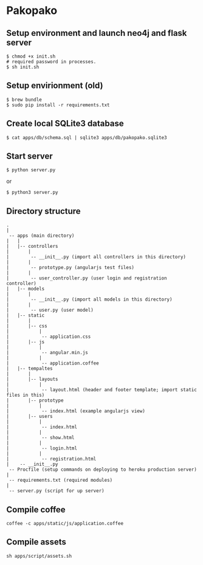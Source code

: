 Pakopako
========

## Setup environment and launch neo4j and flask server
```
$ chmod +x init.sh
# required password in processes.
$ sh init.sh
```

## Setup envirionment (old)

```
$ brew bundle
$ sudo pip install -r requirements.txt
```

## Create local SQLite3 database
```
$ cat apps/db/schema.sql | sqlite3 apps/db/pakopako.sqlite3
```

## Start server

`$ python server.py`

or

`$ python3 server.py`

## Directory structure

```
.
|
 -- apps (main directory)
|   |
|   |-- controllers
|       |
|        -- __init__.py (import all controllers in this directory)
|       |
|        -- prototype.py (angularjs test files)
|       |
|        -- user_controller.py (user login and registration controller)
|   |-- models
|       |
|        -- __init__.py (import all models in this directory)
|       |
|        -- user.py (user model)
|   |-- static
|       |
|       |-- css
|           |
|            -- application.css
|       |-- js
|           |
|            -- angular.min.js
|           |
|            -- application.coffee
|   |-- tempaltes
|       |
|       |-- layouts
|           |
|            -- layout.html (header and footer template; import static files in this)
|       |-- prototype
|           |
|            -- index.html (example angularjs view)
|       |-- users
|           |
|            -- index.html
|           |
|            -- show.html
|           |
|            -- login.html
|           |
|            -- registration.html
|    -- __init__.py
 -- Procfile (setup commands on deploying to heroku production server)
|
 -- requirements.txt (required modules)
|
 -- server.py (script for up server)
```

## Compile coffee

`coffee -c apps/static/js/application.coffee`

## Compile assets

`sh apps/script/assets.sh`
